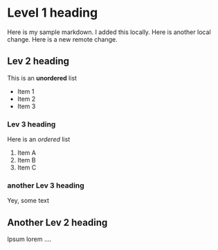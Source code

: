 # Level 1 heading
Here is my sample markdown.
I added this locally.
Here is another local change.
Here is a new remote change.

## Lev 2 heading

This is an **unordered** list
- Item 1
- Item 2
- Item 3

### Lev 3 heading
Here is an *ordered* list
1. Item A
2. Item B
3. Item C

### another Lev 3 heading
Yey, some text

## Another Lev 2 heading
Ipsum lorem ....
